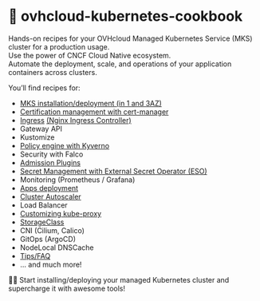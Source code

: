 # 📘 ovhcloud-kubernetes-cookbook

Hands-on recipes for your OVHcloud Managed Kubernetes Service (MKS) cluster for a production usage.<br/>
Use the power of CNCF Cloud Native ecosystem.<br/>
Automate the deployment, scale, and operations of your application containers across clusters.

You’ll find recipes for:
* [MKS installation/deployment (in 1 and 3AZ)](./mks-installation/README.md)
* [Certification management with cert-manager](./cert-manager/README.md)
* [Ingress](./ingress/README.md) [(Nginx Ingress Controller)](./ingress/nginx-ingress-controller/README.md)
* Gateway API
* Kustomize
* [Policy engine with Kyverno](./kyverno/README.md)
* Security with Falco
* [Admission Plugins](./admission-plugin/README.md)
* [Secret Management with External Secret Operator (ESO)](./external-secret-operator/README.md)
* Monitoring (Prometheus / Grafana)
* [Apps deployment](./deployment-apps/README.md)
* [Cluster Autoscaler](./cluster-autoscaler/README.md)
* Load Balancer
* [Customizing kube-proxy](./customizing-kube-proxy/README.md)
* [StorageClass](./storage-class/README.md)
* CNI (Cilium, Calico)
* GitOps (ArgoCD)
* NodeLocal DNSCache
* [Tips/FAQ](./tips/README.md)
* ... and much more!

🧑‍💻 Start installing/deploying your managed Kubernetes cluster and supercharge it with awesome tools!